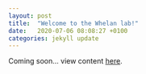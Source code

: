 ```yaml
---
layout: post
title:  "Welcome to the Whelan lab!"
date:   2020-07-06 08:08:27 +0100
categories: jekyll update
---
```

Coming soon... view content [here][here].

[here]: https://fionajanewhelan.wixsite.com/home/single-post/2020/07/06/welcome-to-the-whelan-lab
